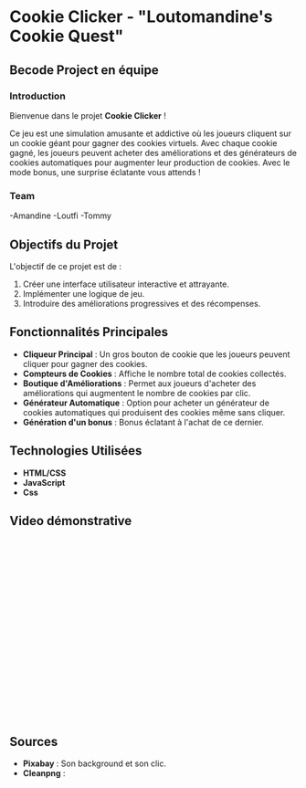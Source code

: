 # Cookie Clicker - "Loutomandine's Cookie Quest"

## Becode Project en équipe

### Introduction

Bienvenue dans le projet **Cookie Clicker** ! 

Ce jeu est une simulation amusante et addictive où les joueurs cliquent sur un cookie géant pour gagner des cookies virtuels. 
Avec chaque cookie gagné, les joueurs peuvent acheter des améliorations et des générateurs de cookies automatiques pour augmenter leur production de cookies.
Avec le mode bonus, une surprise éclatante vous attends !

### Team

-Amandine
-Loutfi
-Tommy

## Objectifs du Projet

L'objectif de ce projet est de :

1. Créer une interface utilisateur interactive et attrayante.
2. Implémenter une logique de jeu.
3. Introduire des améliorations progressives et des récompenses.
 
## Fonctionnalités Principales

- **Cliqueur Principal** : Un gros bouton de cookie que les joueurs peuvent cliquer pour gagner des cookies.
- **Compteurs de Cookies** : Affiche le nombre total de cookies collectés.
- **Boutique d'Améliorations** : Permet aux joueurs d'acheter des améliorations qui augmentent le nombre de cookies par clic.
- **Générateur Automatique** : Option pour acheter un générateur de cookies automatiques qui produisent des cookies même sans cliquer.
- **Génération d'un bonus** : Bonus éclatant à l'achat de ce dernier.
  
## Technologies Utilisées

- **HTML/CSS** 
- **JavaScript** 
- **Css**

## Video démonstrative

<iframe width="560" height="315" src="" frameborder="0" allow="accelerometer; autoplay; encrypted-media; gyroscope; picture-in-picture" allowfullscreen></iframe>


## Sources 

- **Pixabay** : Son background et son clic.
- **Cleanpng** :
